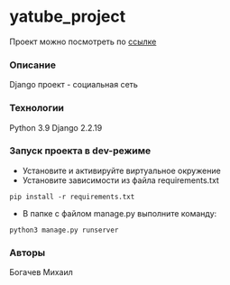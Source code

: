 # yatube_project
Проект можно посмотреть по [ссылке](http://MikhailBogachev.pythonanywhere.com/ "Деплой на pythonanywhere")
### Описание
Django проект - социальная сеть
### Технологии
Python 3.9
Django 2.2.19
### Запуск проекта в dev-режиме
- Установите и активируйте виртуальное окружение
- Установите зависимости из файла requirements.txt
```
pip install -r requirements.txt
``` 
- В папке с файлом manage.py выполните команду:
```
python3 manage.py runserver
```
### Авторы
Богачев Михаил 
